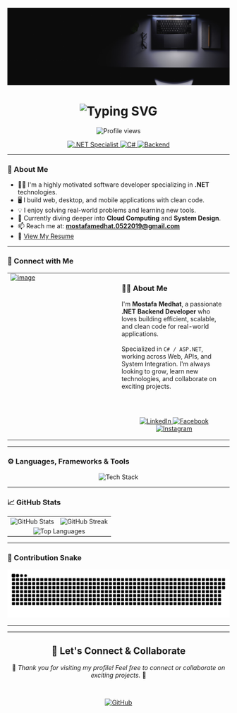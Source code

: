 <p align="center">
  <img src="https://github.com/MostafaMedhat19/MostafaMedhat19/blob/main/assets/cover.jpg?raw=true" alt="cover" />
</p>

<h1 align="center">
  <img src="https://readme-typing-svg.herokuapp.com?font=Fira+Code&size=30&pause=1000&color=36BCF7&center=true&vCenter=true&width=435&lines=Hi,+I'm+Mostafa+Medhat;Backend+Developer+%F0%9F%9A%80;" alt="Typing SVG" />
</h1>

<p align="center">
  <img src="https://komarev.com/ghpvc/?username=mostafamedhat19&label=Profile%20views&color=0e75b6&style=flat" alt="Profile views"/>
</p>

<p align="center">
  <a href="https://github.com/MostafaMedhat19">
    <img alt=".NET Specialist" src="https://img.shields.io/badge/.NET-Specialist-purple?logo=dotnet&logoColor=white" />
  </a>
  <a href="https://github.com/MostafaMedhat19">
    <img alt="C#" src="https://img.shields.io/badge/C%23-Developer-blue?logo=csharp&logoColor=white" />
  </a>
  <a href="https://github.com/MostafaMedhat19">
    <img alt="Backend" src="https://img.shields.io/badge/Backend%20Developer-✅-green" />
  </a>
</p>

---

### 🧠 About Me

- 👨‍💻 I'm a highly motivated software developer specializing in **.NET** technologies.
- 🖥️ I build web, desktop, and mobile applications with clean code.                                     
- 💡 I enjoy solving real-world problems and learning new tools.
- 🎯 Currently diving deeper into **Cloud Computing** and **System Design**.
- 📫 Reach me at: **mostafamedhat.0522019@gmail.com**
- 📄 [View My Resume](https://flowcv.com/resume/fsg5hgs1swr5)

---

### 🔗 Connect with Me

<table>
  <tr>
    <!-- Left side: Image + Social Icons -->
    <td align="left" valign="top" width="50%">
   <a href="https://www.linkedin.com/in/mostafamedhat-dev" target="_blank">
 <img width="675" height="564" alt="image" src="https://github.com/user-attachments/assets/6f6c99d7-d47a-44a1-a187-9a7e0df8cd8d" />

</a>
      <br/><br/>
    </td>
    <!-- Right side: About Description -->
    <td align="left" valign="top" width="50%">
      <h3>👨‍💻 About Me</h3>
      <p>
        I'm <strong>Mostafa Medhat</strong>, a passionate <strong>.NET Backend Developer</strong> who loves building efficient, scalable, and clean code for real-world applications.
        <br/><br/>
        Specialized in <code>C# / ASP.NET</code>, working across Web, APIs, and System Integration. 
        I'm always looking to grow, learn new technologies, and collaborate on exciting projects.
      </p>
      <br/><br/>
      <p align="center">
        <a href="https://www.linkedin.com/in/mostafamedhat-dev" target="_blank">
        <img src="https://skillicons.dev/icons?i=linkedin" alt="LinkedIn" />
      </a>
      <a href="https://facebook.com/mostafa.medhat" target="_blank">
        <img src="https://cdn.simpleicons.org/facebook/1877F2" alt="Facebook" width="40" />
      </a>
      <a href="https://instagram.com/mostafa.medhat" target="_blank">
        <img src="https://skillicons.dev/icons?i=instagram" alt="Instagram" />
      </a>
      </p>
    </td>
  </tr>
</table>


---

### ⚙️ Languages, Frameworks & Tools

<p align="center">
  <img src="https://skillicons.dev/icons?i=dotnet,cpp,c,python,flutter,dart,js,html,css,mysql,git,figma,arduino" alt="Tech Stack" />
</p>

---

### 📈 GitHub Stats

<table align="center">
  <tr>
    <td align="center">
      <img src="https://github-readme-stats.vercel.app/api?username=mostafamedhat19&show_icons=true&theme=tokyonight" alt="GitHub Stats" />
    </td>
    <td align="center">
      <img src="https://github-readme-streak-stats.herokuapp.com/?user=mostafamedhat19&theme=tokyonight" alt="GitHub Streak" />
    </td>
  </tr>
  <tr>
    <td colspan="2" align="center">
      <img src="https://github-readme-stats.vercel.app/api/top-langs/?username=mostafamedhat19&layout=compact&theme=tokyonight" alt="Top Languages" />
    </td>
  </tr>
</table>

---
              

### 🐍 Contribution Snake

<p align="center">
  <img src="https://github.com/MostafaMedhat19/MostafaMedhat19/raw/output/github-contribution-grid-snake.svg" alt="Snake animation" />
</p>

---

---

<h2 align="center">🤝 Let's Connect & Collaborate</h2>

<p align="center">
  🌟 <em>Thank you for visiting my profile! Feel free to connect or collaborate on exciting projects.</em> 🌟
</p>

<br/>

<p align="center">
  <a href="https://github.com/MostafaMedhat19" target="_blank">
    <img src="https://img.shields.io/badge/Follow%20Me%20on%20GitHub-%F0%9F%91%8D-181717?style=for-the-badge&logo=github" alt="GitHub" />
  </a>

</p>
